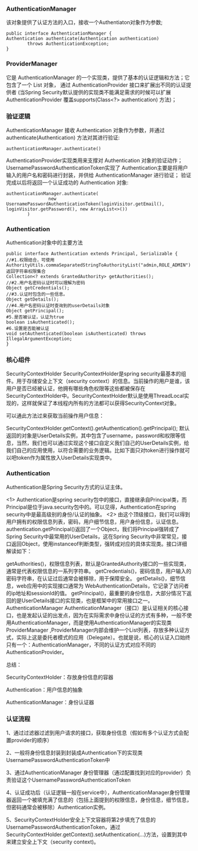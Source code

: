 ### AuthenticationManager

该对象提供了认证方法的入口，接收一个Authentiaton对象作为参数;

    public interface AuthenticationManager {
	Authentication authenticate(Authentication authentication)
			throws AuthenticationException;
    }
  
### ProviderManager

它是 AuthenticationManager 的一个实现类，提供了基本的认证逻辑和方法；它包含了一个 List<AuthenticationProvider> 对象，
通过 AuthenticationProvider 接口来扩展出不同的认证提供者
(当Spring Security默认提供的实现类不能满足需求的时候可以扩展AuthenticationProvider 覆盖supports(Class<?> authentication) 方法)；

### 验证逻辑
AuthenticationManager 接收 Authentication 对象作为参数，并通过 authenticate(Authentication) 方法对其进行验证:

    authenticationManager.authenticate()
    
AuthenticationProvider实现类用来支撑对 Authentication 对象的验证动作；
UsernamePasswordAuthenticationToken实现了 Authentication主要是将用户输入的用户名和密码进行封装，并供给 AuthenticationManager 进行验证；
验证完成以后将返回一个认证成功的 Authentication 对象:

    authenticationManager.authenticate(
                    new UsernamePasswordAuthenticationToken(loginVisitor.getEmail(), loginVisitor.getPassword(), new ArrayList<>())
            )
      
### Authentication

Authentication对象中的主要方法

    public interface Authentication extends Principal, Serializable {
	//#1.权限结合，可使用AuthorityUtils.commaSeparatedStringToAuthorityList("admin,ROLE_ADMIN")返回字符串权限集合
	Collection<? extends GrantedAuthority> getAuthorities();
	//#2.用户名密码认证时可以理解为密码
	Object getCredentials();
	//#3.认证时包含的一些信息。
	Object getDetails();
	//#4.用户名密码认证时查询到的userDetails对象
	Object getPrincipal();
	#5.是否被认证，认证为true	
	boolean isAuthenticated();
	#6.设置是否能被认证
	void setAuthenticated(boolean isAuthenticated) throws IllegalArgumentException;
    }
    
### 核心组件
SecurityContextHolder
SecurityContextHolder是spring security最基本的组件。用于存储安全上下文（security context）的信息。当前操作的用户是谁，该用户是否已经被认证，他拥有哪些角色权限等这些都被保存在SecurityContextHolder中。SecurityContextHolder默认是使用ThreadLocal实现的，这样就保证了本线程内所有的方法都可以获得SecurityContext对象。

可以通此方法过来获取当前操作用户信息：

SecurityContextHolder.getContext().getAuthentication().getPrincipal();
默认返回的对象是UserDetails实例，其中包含了username，password和权限等信息，当然，我们也可以通过实现这个接口自定义我们自己的UserDetails实例，给我们自己的应用使用，以符合需要的业务逻辑。比如下面只对token进行操作就可以吧token作为属性放入UserDetails实现类中。

### Authentication
Authentication是Spring Security方式的认证主体。

<1> Authentication是spring security包中的接口，直接继承自Principal类，而Principal是位于java.security包中的。可以见得，Authentication在spring security中是最高级别的身份/认证的抽象。
<2> 由这个顶级接口，我们可以得到用户拥有的权限信息列表，密码，用户细节信息，用户身份信息，认证信息。
authentication.getPrincipal()返回了一个Object，我们将Principal强转成了Spring Security中最常用的UserDetails，这在Spring Security中非常常见，接口返回Object，使用instanceof判断类型，强转成对应的具体实现类。接口详细解读如下：

getAuthorities()，权限信息列表，默认是GrantedAuthority接口的一些实现类，通常是代表权限信息的一系列字符串。
getCredentials()，密码信息，用户输入的密码字符串，在认证过后通常会被移除，用于保障安全。
getDetails()，细节信息，web应用中的实现接口通常为 WebAuthenticationDetails，它记录了访问者的ip地址和sessionId的值。
getPrincipal()，最重要的身份信息，大部分情况下返回的是UserDetails接口的实现类，也是框架中的常用接口之一。
AuthenticationManager
AuthenticationManager（接口）是认证相关的核心接口，也是发起认证的出发点，因为在实际需求中身份认证的方式有多种，一般不使用AuthenticationManager，而是使用AuthenticationManager的实现类ProviderManager ,ProviderManager内部会维护一个List<AuthenticationProvider>列表，存放多种认证方式，实际上这是委托者模式的应用（Delegate）。也就是说，核心的认证入口始终只有一个：AuthenticationManager，不同的认证方式对应不同的AuthenticationProvider。

总结：

SecurityContextHolder：存放身份信息的容器

Authentication：用户信息的抽象

AuthenticationManager：身份认证器

### 认证流程
1、通过过滤器过滤到用户请求的接口，获取身份信息（假如有多个认证方式会配置provider的顺序）

2、一般将身份信息封装到封装成Authentication下的实现类UsernamePasswordAuthenticationToken中

3、通过AuthenticationManager 身份管理器（通过配置找到对应的provider）负责验证这个UsernamePasswordAuthenticationToken

4、认证成功后（认证逻辑一般在service中），AuthenticationManager身份管理器返回一个被填充满了信息的（包括上面提到的权限信息，身份信息，细节信息，但密码通常会被移除）Authentication实例。

5、SecurityContextHolder安全上下文容器将第2步填充了信息的UsernamePasswordAuthenticationToken，通过SecurityContextHolder.getContext().setAuthentication(…)方法，设置到其中来建立安全上下文（security context)。
